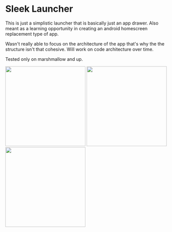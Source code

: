 # Sleek Launcher
This is just a simplistic launcher that is basically just an app drawer. Also meant as a learning opportunity in creating an android homescreen replacement type of app.

Wasn't really able to focus on the architecture of the app that's why the the structure isn't that cohesive. Will work on code architecture over time.

Tested only on marshmallow and up.
<p>
  <img src="../master/screenshots/screen1.png" width="250"/>
  <img src="../master/screenshots/screen2.png" width="250"/>
  <img src="../master/screenshots/screen3.png" width="250"/>
</p>
